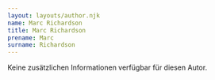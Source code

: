 ```yaml
---
layout: layouts/author.njk
name: Marc Richardson
title: Marc Richardson
prename: Marc
surname: Richardson
---
```

Keine zusätzlichen Informationen verfügbar für diesen Autor.
